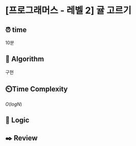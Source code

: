 # [프로그래머스 - 레벨 2] 귤 고르기
 
## ⏰  **time**
10분

## :pushpin: **Algorithm**
구현

## ⏲️**Time Complexity**
$O(logN)$

## :round_pushpin: **Logic**

## :black_nib: **Review**
